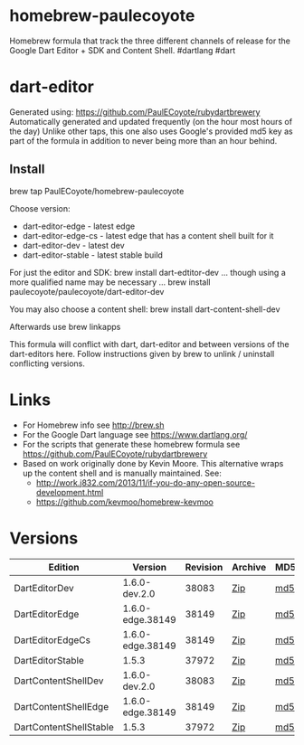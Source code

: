 homebrew-paulecoyote
====================

Homebrew formula that track the three different channels of release for the Google Dart Editor + SDK and Content Shell.  #dartlang #dart

dart-editor
===========

Generated using: https://github.com/PaulECoyote/rubydartbrewery
Automatically generated and updated frequently (on the hour most hours of the day)
Unlike other taps, this one also uses Google's provided md5 key as part of the formula in addition to never being more than an hour behind.

Install
-------
brew tap PaulECoyote/homebrew-paulecoyote

Choose version:
* dart-editor-edge - latest edge
* dart-editor-edge-cs - latest edge that has a content shell built for it
* dart-editor-dev - latest dev
* dart-editor-stable - latest stable build

For just the editor and SDK:
brew install dart-edtitor-dev
... though using a more qualified name may be necessary ...
brew install paulecoyote/paulecoyote/dart-editor-dev

You may also choose a content shell:
brew install dart-content-shell-dev

Afterwards use 
brew linkapps

This formula will conflict with dart, dart-editor and between versions of the dart-editors here.  Follow instructions given by brew to unlink / uninstall conflicting versions.

Links
=====
* For Homebrew info see http://brew.sh
* For the Google Dart language see https://www.dartlang.org/
* For the scripts that generate these homebrew formula see https://github.com/PaulECoyote/rubydartbrewery
* Based on work originally done by Kevin Moore. This alternative wraps up the content shell and is manually maintained.  See: 
    * http://work.j832.com/2013/11/if-you-do-any-open-source-development.html
    * https://github.com/kevmoo/homebrew-kevmoo

Versions
========
| Edition | Version | Revision | Archive | MD5 | Notes |
| ------- | ------- | -------- | ------- | --- | ----- |
| DartEditorDev | 1.6.0-dev.2.0 | 38083 | [Zip](http://storage.googleapis.com/dart-archive/channels/dev/release/38083/editor/darteditor-macos-x64.zip) | [md5](http://storage.googleapis.com/dart-archive/channels/dev/release/38083/editor/darteditor-macos-x64.zip.md5sum) | [Changes](http://storage.googleapis.com/dart-archive/channels/dev/release/latest/changelog.html) |
| DartEditorEdge | 1.6.0-edge.38149 | 38149 | [Zip](http://storage.googleapis.com/dart-archive/channels/be/raw/38149/editor/darteditor-macos-x64.zip) | [md5](http://storage.googleapis.com/dart-archive/channels/be/raw/38149/editor/darteditor-macos-x64.zip.md5sum) | - |
| DartEditorEdgeCs | 1.6.0-edge.38149 | 38149 | [Zip](http://storage.googleapis.com/dart-archive/channels/be/raw/38149/editor/darteditor-macos-x64.zip) | [md5](http://storage.googleapis.com/dart-archive/channels/be/raw/38149/editor/darteditor-macos-x64.zip.md5sum) | - |
| DartEditorStable | 1.5.3 | 37972 | [Zip](http://storage.googleapis.com/dart-archive/channels/stable/release/37972/editor/darteditor-macos-x64.zip) | [md5](http://storage.googleapis.com/dart-archive/channels/stable/release/37972/editor/darteditor-macos-x64.zip.md5sum) | [Changes](http://storage.googleapis.com/dart-archive/channels/stable/release/latest/changelog.html) |
| DartContentShellDev | 1.6.0-dev.2.0 | 38083 | [Zip](http://storage.googleapis.com/dart-archive/channels/dev/release/38083/dartium/content_shell-macos-ia32-release.zip) | [md5](http://storage.googleapis.com/dart-archive/channels/dev/release/38083/dartium/content_shell-macos-ia32-release.zip.md5sum) | - |
| DartContentShellEdge | 1.6.0-edge.38149 | 38149 | [Zip](http://storage.googleapis.com/dart-archive/channels/be/raw/38149/dartium/content_shell-macos-ia32-release.zip) | [md5](http://storage.googleapis.com/dart-archive/channels/be/raw/38149/dartium/content_shell-macos-ia32-release.zip.md5sum) | - |
| DartContentShellStable | 1.5.3 | 37972 | [Zip](http://storage.googleapis.com/dart-archive/channels/stable/release/37972/dartium/content_shell-macos-ia32-release.zip) | [md5](http://storage.googleapis.com/dart-archive/channels/stable/release/37972/dartium/content_shell-macos-ia32-release.zip.md5sum) | - |
